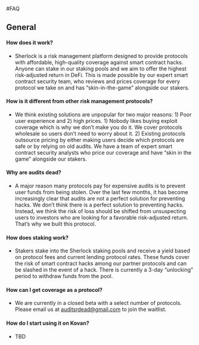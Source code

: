 #FAQ

## General

#### How does it work?
- Sherlock is a risk management platform designed to provide protocols with affordable, high-quality coverage against smart contract hacks. Anyone can stake in our staking pools and we aim to offer the highest risk-adjusted return in DeFi. This is made possible by our expert smart contract security team, who reviews and prices coverage for every protocol we take on and has “skin-in-the-game” alongside our stakers.

#### How is it different from other risk management protocols?
- We think existing solutions are unpopular for two major reasons: 1) Poor user experience and 2) high prices. 1) Nobody likes buying exploit coverage which is why we don’t make you do it. We cover protocols wholesale so users don’t need to worry about it. 2) Existing protocols outsource pricing by either making users decide which protocols are safe or by relying on old audits. We have a team of expert smart contract security analysts who price our coverage and have “skin in the game” alongside our stakers.

#### Why are audits dead?
- A major reason many protocols pay for expensive audits is to prevent user funds from being stolen. Over the last few months, it has become increasingly clear that audits are not a perfect solution for preventing hacks. We don’t think there is a perfect solution to preventing hacks. Instead, we think the risk of loss should be shifted from unsuspecting users to investors who are looking for a favorable risk-adjusted return. That’s why we built this protocol.

#### How does staking work?
- Stakers stake into the Sherlock staking pools and receive a yield based on protocol fees and current lending protocol rates. These funds cover the risk of smart contract hacks among our partner protocols and can be slashed in the event of a hack. There is currently a 3-day “unlocking” period to withdraw funds from the pool.

#### How can I get coverage as a protocol?
- We are currently in a closed beta with a select number of protocols. Please email us at auditsrdead@gmail.com to join the waitlist.

#### How do I start using it on Kovan?
- TBD
